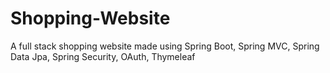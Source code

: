# Shopping-Website
A full stack shopping website made using Spring Boot, Spring MVC, Spring Data Jpa, Spring Security, OAuth, Thymeleaf
